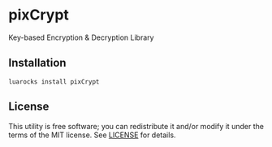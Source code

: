 # pixCrypt
Key-based Encryption & Decryption Library

## Installation
```shell
luarocks install pixCrypt
```

## License
This utility is free software; you can redistribute it and/or modify it under
the terms of the MIT license. See [LICENSE](LICENSE) for details.
